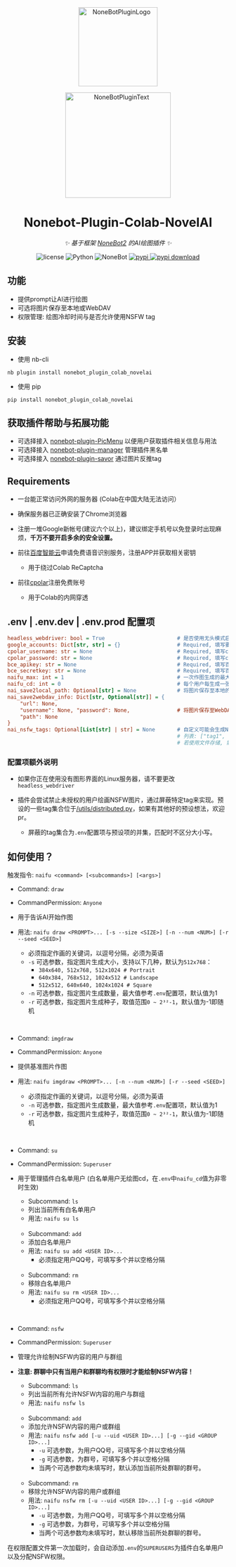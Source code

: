 <div align="center">
  <a href="https://v2.nonebot.dev/store"><img src="https://s2.loli.net/2022/06/16/opBDE8Swad5rU3n.png" width="180" height="180" alt="NoneBotPluginLogo"></a>
  <br>
  <p><img src="https://s2.loli.net/2022/06/16/xsVUGRrkbn1ljTD.png" width="240" alt="NoneBotPluginText"></p>
</div>

<div align="center">

# Nonebot-Plugin-Colab-NovelAI

_✨ 基于框架 [NoneBot2](https://v2.nonebot.dev/) 的AI绘图插件 ✨_
  
<p align="center">
  <img src="https://img.shields.io/github/license/EtherLeaF/nonebot-plugin-colab-novelai" alt="license">
  <img src="https://img.shields.io/badge/python-3.8+-blue.svg" alt="Python">
  <img src="https://img.shields.io/badge/nonebot-2.0.0b4+-red.svg" alt="NoneBot">
  <a href="https://pypi.org/project/nonebot-plugin-colab-novelai">
    <img src="https://badgen.net/pypi/v/nonebot-plugin-colab-novelai" alt="pypi">
  </a>
  <a href="https://pypi.python.org/pypi/nonebot-plugin-colab-novelai">
      <img src="https://img.shields.io/pypi/dm/nonebot-plugin-colab-novelai" alt="pypi download">
  </a>
</p>

</div>

## 功能

- 提供prompt让AI进行绘图
- 可选将图片保存至本地或WebDAV
- 权限管理: 绘图冷却时间与是否允许使用NSFW tag

## 安装

- 使用 nb-cli

```
nb plugin install nonebot_plugin_colab_novelai
```

- 使用 pip

```
pip install nonebot_plugin_colab_novelai
```

## 获取插件帮助与拓展功能

- 可选择接入 [nonebot-plugin-PicMenu](https://github.com/hamo-reid/nonebot_plugin_PicMenu) 以便用户获取插件相关信息与用法
- 可选择接入 [nonebot-plugin-manager](https://github.com/nonepkg/nonebot-plugin-manager) 管理插件黑名单
- 可选择接入 [nonebot-plugin-savor](https://github.com/A-kirami/nonebot-plugin-savor) 通过图片反推tag

## Requirements

- 一台能正常访问外网的服务器 (Colab在中国大陆无法访问）

- 确保服务器已正确安装了Chrome浏览器

- 注册一堆Google新帐号(建议六个以上)，建议绑定手机号以免登录时出现麻烦，<b>千万不要开启多余的安全设置。</b>

- 前往[百度智能云](https://ai.baidu.com/tech/speech)申请免费语音识别服务，注册APP并获取相关密钥
  - 用于绕过Colab ReCaptcha

- 前往[cpolar](https://www.cpolar.com/)注册免费账号
  - 用于Colab的内网穿透

## .env | .env.dev | .env.prod 配置项

```ini
headless_webdriver: bool = True                       # 是否使用无头模式启动浏览器
google_accounts: Dict[str, str] = {}                  # Required, 填写要使用的谷歌账密 {"account": "password", ...}
cpolar_username: str = None                           # Required, 填写cpolar账号邮箱
cpolar_password: str = None                           # Required, 填写cpolar账号的密码
bce_apikey: str = None                                # Required, 填写百度智能云的API Key
bce_secretkey: str = None                             # Required, 填写百度智能云的Secret Key
naifu_max: int = 1                                    # 一次作图生成的最大图片数量
naifu_cd: int = 0                                     # 每个用户每生成一张图片的冷却时间
nai_save2local_path: Optional[str] = None             # 将图片保存至本地的存储目录, 不填写则不保存
nai_save2webdav_info: Dict[str, Optional[str]] = {
    "url": None,
    "username": None, "password": None,               # 将图片保存至WebDAV需要的相关配置，不填写则不保存
    "path": None
}
nai_nsfw_tags: Optional[List[str] | str] = None       # 自定义可能会生成NSFW图片的tag, 填写一个列表或者一个文件路径
                                                      # 列表: ["tag1", "tag2", "tag3", ...]
                                                      # 若使用文件存储, 需要将tag以逗号分隔，无需引号。
```

### 配置项额外说明

- 如果你正在使用没有图形界面的Linux服务器，请不要更改```headless_webdriver```

- 插件会尝试禁止未授权的用户绘画NSFW图片，通过屏蔽特定tag来实现。预设的一些tag集合位于[/utils/distributed.py](https://github.com/EtherLeaF/nonebot-plugin-colab-novelai/blob/main/nonebot_plugin_colab_novelai/utils/distributed.py)，如果有其他好的预设想法，欢迎pr。
  - 屏蔽的tag集合为```.env```配置项与预设项的并集，匹配时不区分大小写。

## 如何使用？

触发指令: ```naifu <command> [<subcommands>] [<args>]```

- Command: ```draw```
- CommandPermission: ```Anyone```
- 用于告诉AI开始作图

- 用法: ```naifu draw <PROMPT>... [-s --size <SIZE>] [-n --num <NUM>] [-r --seed <SEED>]```
  - 必须指定作画的关键词，以逗号分隔，必须为英语
  - ```-s``` 可选参数，指定图片生成大小，支持以下几种，默认为```512x768```：
    - ```384x640, 512x768, 512x1024 # Portrait```
    - ```640x384, 768x512, 1024x512 # Landscape```
    - ```512x512, 640x640, 1024x1024 # Square```
  - ```-n``` 可选参数，指定图片生成数量，最大值参考```.env```配置项，默认值为1
  - ```-r``` 可选参数，指定图片生成种子，取值范围```0 ~ 2³²-1```，默认值为-1即随机
<br>

- Command: ```imgdraw```
- CommandPermission: ```Anyone```
- 提供基准图片作图

- 用法: ```naifu imgdraw <PROMPT>... [-n --num <NUM>] [-r --seed <SEED>]```
  - 必须指定作画的关键词，以逗号分隔，必须为英语
  - ```-n``` 可选参数，指定图片生成数量，最大值参考```.env```配置项，默认值为1
  - ```-r``` 可选参数，指定图片生成种子，取值范围```0 ~ 2³²-1```，默认值为-1即随机
<br>

- Command: ```su```
- CommandPermission: ```Superuser```
- 用于管理插件白名单用户 (白名单用户无绘图cd，在```.env```中```naifu_cd```值为非零时生效)

  - Subcommand: ```ls```
  - 列出当前所有白名单用户
  - 用法: ```naifu su ls```
  <br>
  
  - Subcommand: ```add```
  - 添加白名单用户
  - 用法: ```naifu su add <USER ID>...```
    - 必须指定用户QQ号，可填写多个并以空格分隔
  <br>
  
  - Subcommand: ```rm```
  - 移除白名单用户
  - 用法: ```naifu su rm <USER ID>...```
    - 必须指定用户QQ号，可填写多个并以空格分隔
<br>
  
- Command: ```nsfw```
- CommandPermission: ```Superuser```
- 管理允许绘制NSFW内容的用户与群组
- <b>注意: 群聊中只有当用户和群聊均有权限时才能绘制NSFW内容！</b>

  - Subcommand: ```ls```
  - 列出当前所有允许NSFW内容的用户与群组
  - 用法: ```naifu nsfw ls```
  <br>
  
  - Subcommand: ```add```
  - 添加允许NSFW内容的用户或群组
  - 用法: ```naifu nsfw add [-u --uid <USER ID>...] [-g --gid <GROUP ID>...]```
    - ```-u``` 可选参数，为用户QQ号，可填写多个并以空格分隔
    - ```-g``` 可选参数，为群号，可填写多个并以空格分隔
    - 当两个可选参数均未填写时，默认添加当前所处群聊的群号。
  <br>
  
  - Subcommand: ```rm```
  - 移除允许NSFW内容的用户或群组
  - 用法: ```naifu nsfw rm [-u --uid <USER ID>...] [-g --gid <GROUP ID>...]```
    - ```-u``` 可选参数，为用户QQ号，可填写多个并以空格分隔
    - ```-g``` 可选参数，为群号，可填写多个并以空格分隔
    - 当两个可选参数均未填写时，默认移除当前所处群聊的群号。

在权限配置文件第一次加载时，会自动添加```.env```的```SUPERUSERS```为插件白名单用户以及分配NSFW权限。
